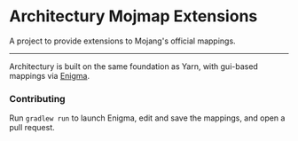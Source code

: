 # Architectury Mojmap Extensions

A project to provide extensions to Mojang's official mappings.

________
Architectury is built on the same foundation as Yarn, with gui-based mappings via [Enigma](https://github.com/FabricMC/Enigma).

### Contributing

Run `gradlew run` to launch Enigma, edit and save the mappings, and open a pull request.
